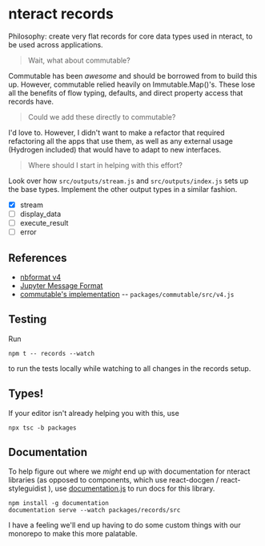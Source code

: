 # nteract records

Philosophy: create very flat records for core data types used in nteract, to be used across applications.

> Wait, what about commutable?

Commutable has been _awesome_ and should be borrowed from to build this up. However, commutable relied heavily on
Immutable.Map()'s. These lose all the benefits of flow typing, defaults, and direct property access that records have.

> Could we add these directly to commutable?

I'd love to. However, I didn't want to make a refactor that required refactoring all the apps that use them, as well as any external usage (Hydrogen included) that would have to adapt to new interfaces.

> Where should I start in helping with this effort?

Look over how `src/outputs/stream.js` and `src/outputs/index.js` sets up the base types. Implement the other output types in a similar fashion.

- [x] stream
- [ ] display_data
- [ ] execute_result
- [ ] error

## References

- [nbformat v4](https://raw.githubusercontent.com/jupyter/nbformat/master/nbformat/v4/nbformat.v4.schema.json)
- [Jupyter Message Format](http://jupyter-client.readthedocs.io/en/stable/messaging.html#general-message-format)
- [commutable's implementation](../commutable/src/v4.js) -- `packages/commutable/src/v4.js`

## Testing

Run

```
npm t -- records --watch
```

to run the tests locally while watching to all changes in the records setup.

## Types!

If your editor isn't already helping you with this, use

```
npx tsc -b packages
```

## Documentation

To help figure out where we _might_ end up with documentation for nteract libraries (as opposed to components, which use react-docgen / react-styleguidist ), use [documentation.js](https://github.com/documentationjs/documentation) to run docs for this library.

```
npm install -g documentation
documentation serve --watch packages/records/src
```

I have a feeling we'll end up having to do some custom things with our monorepo to make this more palatable.
